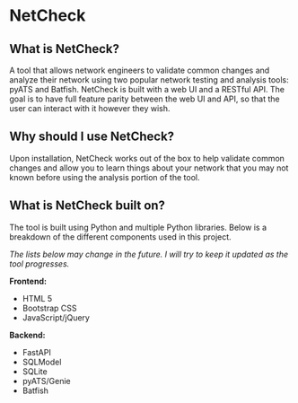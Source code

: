 # NetCheck

## What is NetCheck?
A tool that allows network engineers to validate common changes and analyze their network using two popular network testing and analysis tools: pyATS and Batfish. NetCheck is built with a web UI and a RESTful API. The goal is to have full feature parity between the web UI and API, so that the user can interact with it however they wish.

## Why should I use NetCheck?
Upon installation, NetCheck works out of the box to help validate common changes and allow you to learn things about your network that you may not known before using the analysis portion of the tool.

## What is NetCheck built on?
The tool is built using Python and multiple Python libraries. Below is a breakdown of the different components used in this project.

*The lists below may change in the future. I will try to keep it updated as the tool progresses.*

**Frontend:**
- HTML 5
- Bootstrap CSS
- JavaScript/jQuery

**Backend:**
- FastAPI
- SQLModel
- SQLite
- pyATS/Genie
- Batfish
